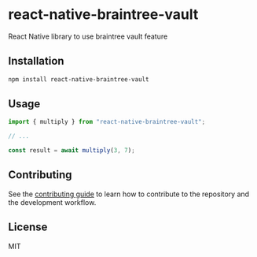 # react-native-braintree-vault

React Native library to use braintree vault feature

## Installation

```sh
npm install react-native-braintree-vault
```

## Usage

```js
import { multiply } from "react-native-braintree-vault";

// ...

const result = await multiply(3, 7);
```

## Contributing

See the [contributing guide](CONTRIBUTING.md) to learn how to contribute to the repository and the development workflow.

## License

MIT
